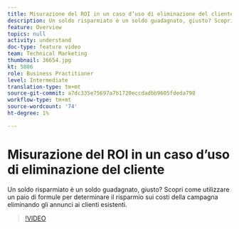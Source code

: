 ```yaml
---
title: Misurazione del ROI in un caso d’uso di eliminazione del cliente
description: Un soldo risparmiato è un soldo guadagnato, giusto? Scopri come utilizzare un paio di formule per determinare il risparmio sui costi della campagna eliminando gli annunci ai clienti esistenti.
feature: Overview
topics: null
activity: understand
doc-type: feature video
team: Technical Marketing
thumbnail: 36654.jpg
kt: 5806
role: Business Practitioner
level: Intermediate
translation-type: tm+mt
source-git-commit: a7dc335e75697a7b1720eccdadbb9605fdeda798
workflow-type: tm+mt
source-wordcount: '74'
ht-degree: 1%

---
```



# Misurazione del ROI in un caso d’uso di eliminazione del cliente

Un soldo risparmiato è un soldo guadagnato, giusto? Scopri come utilizzare un paio di formule per determinare il risparmio sui costi della campagna eliminando gli annunci ai clienti esistenti.

>[!VIDEO](https://video.tv.adobe.com/v/36654/?quality=12&learn=on)
